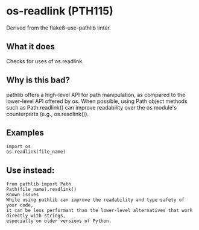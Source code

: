 # os-readlink (PTH115)
Derived from the flake8-use-pathlib linter.
## What it does
Checks for uses of os.readlink.
## Why is this bad?
pathlib offers a high-level API for path manipulation, as compared to
the lower-level API offered by os. When possible, using Path object
methods such as Path.readlink() can improve readability over the os
module's counterparts (e.g., os.readlink()).
## Examples
```
import os
os.readlink(file_name)
```
## Use instead:
```
from pathlib import Path
Path(file_name).readlink()
Known issues
While using pathlib can improve the readability and type safety of your code,
it can be less performant than the lower-level alternatives that work directly with strings,
especially on older versions of Python.
```